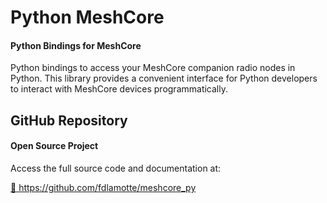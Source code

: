 # Python MeshCore

<div class="section-divider">
  <div class="divider-line"></div>
</div>

<div class="simple-card">
  <h4>Python Bindings for MeshCore</h4>
  <p>Python bindings to access your MeshCore companion radio nodes in Python. This library provides a convenient interface for Python developers to interact with MeshCore devices programmatically.</p>
</div>

<div class="section-divider">
  <div class="divider-line"></div>
</div>

## GitHub Repository

<div class="simple-card">
  <h4>Open Source Project</h4>
  <p>Access the full source code and documentation at:</p>
  <div class="repo-link">
    <a href="https://github.com/fdlamotte/meshcore_py" target="_blank" class="github-link">
      <span class="link-icon">📂</span>
      <span class="link-text">https://github.com/fdlamotte/meshcore_py</span>
    </a>
  </div>
</div>